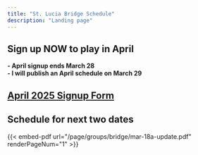 ```yaml
---
title: "St. Lucia Bridge Schedule"
description: "Landing page"
---
```


## **Sign up NOW to play in April**
**- April signup ends March 28**\
**- I will publish an April schedule on March 29**

## **[April 2025 Signup Form](/page/groups/bridge/signup)**

## **Schedule for next two dates**
{{< embed-pdf url="/page/groups/bridge/mar-18a-update.pdf" renderPageNum="1" >}}
